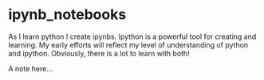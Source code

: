 ipynb_notebooks
===============

As I learn python I create ipynbs. Ipython is a powerful tool for creating and learning. My early efforts will reflect my level of understanding of python and ipython. Obviously, there is a lot to learn with both! 

A note here...
